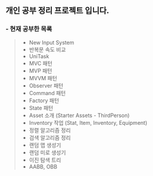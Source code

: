 ## 개인 공부 정리 프로젝트 입니다.

### - 현재 공부한 목록

>- New Input System
>- 반복문 속도 비교
>- UniTask
>- MVC 패턴
>- MVP 패턴
>- MVVM 패턴
>- Observer 패턴
>- Command 패턴
>- Factory 패턴
>- State 패턴
>- Asset 소개 (Starter Assets - ThirdPerson)
>- Inventory 작업 (Stat, Item, Inventory, Equipment)
>- 정렬 알고리즘 정리
>- 검색 알고리즘 정리
>- 랜덤 맵 생성기
>- 랜덤 미로 생성기
>- 이진 탐색 트리
>- AABB, OBB

